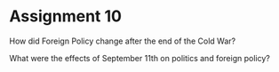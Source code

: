 # Assignment 10

How did Foreign Policy change after the end of the Cold War?

What were the effects of September 11th on politics and foreign policy?

